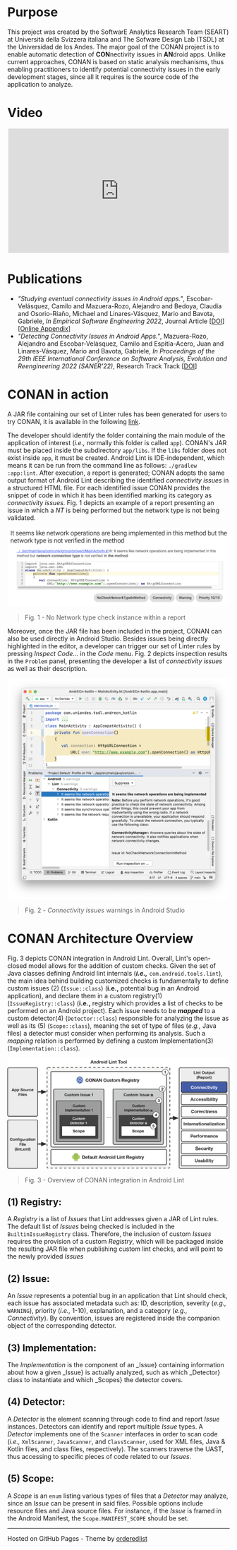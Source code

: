 # Purpose

This project was created by the SoftwarE Analytics Research Team (SEART) at Università della Svizzera italiana and The Sofware Design Lab (TSDL) at the Universidad de los Andes. The major goal of the CONAN project is to enable automatic detection of **CON**nectivity issues in **AN**droid apps. Unlike current approaches, CONAN is based on static analysis mechanisms, thus enabling practitioners to identify potential connectivity issues in the early development stages, since all it requires is the source code of the application to analyze.

# Video

<p align="center">
<iframe width="500" height="282" src="https://www.youtube.com/embed/LBBvXdjftVU" frameborder="0" allow="accelerometer; autoplay; encrypted-media; gyroscope; picture-in-picture" allowfullscreen></iframe></p>

# Publications

- _"Studying eventual connectivity issues in Android apps."_, Escobar-Velásquez, Camilo and Mazuera-Rozo, Alejandro and Bedoya, Claudia and Osorio-Riaño, Michael and Linares-Vásquez, Mario and Bavota, Gabriele, _In Empirical Software Engineering 2022_, Journal Article [[DOI](https://doi.org/10.1007/s10664-021-10020-6)] [[Online Appendix](https://thesoftwaredesignlab.github.io/android-eventual-connectivity/)] 
- _"Detecting Connectivity Issues in Android Apps."_, Mazuera-Rozo, Alejandro and Escobar-Velásquez, Camilo and Espitia-Acero, Juan and Linares-Vásquez, Mario and Bavota, Gabriele, _In Proceedings of the 29th IEEE International Conference on Software Analysis, Evolution and Reengineering 2022 (SANER’22)_, Research Track Track [[DOI](https://doi.org/10.1109/SANER53432.2022.00087)]

# CONAN in action

A JAR file containing our set of Linter rules has been generated for users to try CONAN, it is available in the following [link](https://github.com/TheSoftwareDesignLab/CONAN/blob/gh-pages/assets/conan.jar?raw=true).

The developer should identify the folder containing the main module of the application of interest (_i.e.,_ normally this folder is called `app`). CONAN's JAR must be placed inside the subdirectory `app/libs`. If the `libs` folder does not exist inside `app`, it must be created. Android Lint is IDE-independent, which means it can be run from the command line as follows: `./gradlew :app:lint`. After execution, a report is generated; CONAN adopts the same output format of Android Lint describing the identified _connectivity issues_ in a structured HTML file. For each identified issue CONAN provides the snippet of code in which it has been identified marking its category as _connectivity issues_. Fig. 1 depicts an example of a report presenting an issue in which a _NT_ is being performed but the network type is not being validated. 

![No Network type check instance within a report](./assets/imgs/html_report.png)
> Fig. 1 - No Network type check instance within a report

Moreover, once the JAR file has been included in the project, CONAN can also be used directly in Android Studio. Besides issues being directly highlighted in the editor, a developer can trigger our set of Linter rules by pressing _Inspect Code..._ in the _Code_ menu. Fig. 2 depicts inspection results in the `Problem` panel, presenting the developer a list of _connectivity issues_ as well as their description.

![ _connectivity issues_ warnings in Android Studio](./assets/imgs/IDE-full.png)
> Fig. 2 - _Connectivity issues_ warnings in Android Studio

# CONAN Architecture Overview

Fig. 3 depicts CONAN integration in Android Lint. Overall, Lint's open-closed model allows for the addition of custom checks. Given the set of Java classes defining Android lint internals (___i.e.,___ `com.android.tools.lint`), the main idea behind building customized checks is fundamentally to define custom issues (2) (`Issue::class`) (__i.e.,__ potential bug in an Android application), and declare them in a custom registry(1) (`IssueRegistry::class`) (__i.e.,__ registry which provides a list of checks to be performed on an Android project). Each issue needs to be _**mapped**_ to a custom detector(4) (`Detector::class`) responsible for analyzing the issue as well as its (5) (`Scope::class`), meaning the set of type of files (_e.g.,_ Java files) a detector must consider when performing its analysis. Such a _mapping_ relation is performed by defining a custom Implementation(3) (`Implementation::class`).

![Architecture](./assets/imgs/conan_archi1024_1.png)
> Fig. 3 - Overview of CONAN integration in Android Lint

## (1) Registry:
A _Registry_ is a list of _Issues_ that Lint addresses given a JAR of Lint rules. The default list of _Issues_ being checked is included in the `BuiltinIssueRegistry` class. Therefore, the inclusion of custom _Issues_ requires the provision of a custom _Registry_, which will be packaged inside the resulting JAR file when publishing custom lint checks, and will point to the newly provided _Issues_

## (2) Issue:
An _Issue_ represents a potential bug in an application that Lint should check, each issue has associated metadata such as:  ID, description, severity (_e.g.,_ `WARNING`), priority (_i.e.,_ 1-10), explanation, and a category (_e.g.,_ _Connectivity_). By convention, issues are registered inside the companion object of the corresponding detector.

## (3) Implementation:
The _Implementation_ is the component of an _Issue} containing information about how a given _Issue} is actually analyzed, such as which _Detector} class to instantiate and which _Scopes} the detector covers.

## (4) Detector:
A _Detector_ is the element scanning through code to find and report _Issue_ instances. Detectors can identify and report multiple _Issue_ types. A _Detector_ implements one of the `Scanner` interfaces in order to scan code (_i.e.,_ `XmlScanner`, `JavaScanner`, and `ClassScanner`, used for XML files, Java & Kotlin files, and class files, respectively). The scanners traverse the UAST, thus accessing to specific pieces of code related to our _Issues_.

## (5) Scope:
A _Scope_ is an `enum` listing various types of files that a _Detector_ may analyze, since an _Issue_ can be present in said files. Possible options include resource files and Java source files. For instance, if the _Issue_ is framed in the Android Manifest, the `Scope.MANIFEST_SCOPE` should be set.



    
---
Hosted on GitHub Pages - Theme by [orderedlist](https://github.com/orderedlist)
